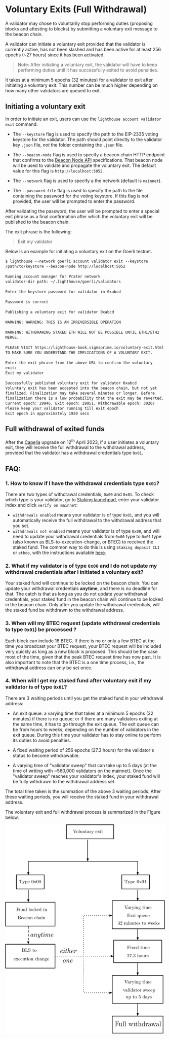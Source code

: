 # Voluntary Exits (Full Withdrawal)

A validator may chose to voluntarily stop performing duties (proposing blocks and attesting to blocks) by submitting
a voluntary exit message to the beacon chain.

A validator can initiate a voluntary exit provided that the validator is currently active, has not been slashed and has been active for at least 256 epochs (~27 hours) since it has been activated.

> Note: After initiating a voluntary exit, the validator will have to keep performing duties until it has successfully exited to avoid penalties.

It takes at a minimum 5 epochs (32 minutes) for a validator to exit after initiating a voluntary exit.
This number can be much higher depending on how many other validators are queued to exit.

## Initiating a voluntary exit

In order to initiate an exit, users can use the `lighthouse account validator exit` command.

- The `--keystore` flag is used to specify the path to the EIP-2335 voting keystore for the validator. The path should point directly to the validator key `.json` file, _not_ the folder containing the `.json` file.

- The `--beacon-node` flag is used to specify a beacon chain HTTP endpoint that confirms to the [Beacon Node API](https://ethereum.github.io/beacon-APIs/) specifications. That beacon node will be used to validate and propagate the voluntary exit. The default value for this flag is `http://localhost:5052`.

- The `--network` flag is used to specify a the network (default is `mainnet`).

- The `--password-file` flag is used to specify the path to the file containing the password for the voting keystore. If this flag is not provided, the user will be prompted to enter the password.


After validating the password, the user will be prompted to enter a special exit phrase as a final confirmation after which the voluntary exit will be published to the beacon chain.

The exit phrase is the following:
> Exit my validator



Below is an example for initiating a voluntary exit on the Goerli testnet.

```
$ lighthouse --network goerli account validator exit --keystore /path/to/keystore --beacon-node http://localhost:5052

Running account manager for Prater network
validator-dir path: ~/.lighthouse/goerli/validators

Enter the keystore password for validator in 0xabcd

Password is correct

Publishing a voluntary exit for validator 0xabcd

WARNING: WARNING: THIS IS AN IRREVERSIBLE OPERATION

WARNING: WITHDRAWING STAKED ETH WILL NOT BE POSSIBLE UNTIL ETH1/ETH2 MERGE.

PLEASE VISIT https://lighthouse-book.sigmaprime.io/voluntary-exit.html
TO MAKE SURE YOU UNDERSTAND THE IMPLICATIONS OF A VOLUNTARY EXIT.

Enter the exit phrase from the above URL to confirm the voluntary exit:
Exit my validator

Successfully published voluntary exit for validator 0xabcd
Voluntary exit has been accepted into the beacon chain, but not yet finalized. Finalization may take several minutes or longer. Before finalization there is a low probability that the exit may be reverted.
Current epoch: 29946, Exit epoch: 29951, Withdrawable epoch: 30207
Please keep your validator running till exit epoch
Exit epoch in approximately 1920 secs
```

## Full withdrawal of exited funds

After the [Capella](https://ethereum.org/en/history/#capella) upgrade on 12<sup>th</sup> April 2023, if a user initiates a voluntary exit, they will receive the full withdrawal to the withdrawal address, provided that the validator has a withdrawal credentials type `0x01`.

## FAQ:

### 1. How to know if I have the withdrawal credentials type `0x01`?

There are two types of withdrawal credentials, `0x00` and `0x01`. To check which type is your validator, go to [Staking launchpad](https://launchpad.ethereum.org/en/withdrawals), enter your validator index and click `verify on mainnet`:

 - `withdrawals enabled` means your validator is of type `0x01`, and you will automatically receive the full withdrawal to the withdrawal address that you set.
- `withdrawals not enabled` means your validator is of type `0x00`, and will need to update your withdrawal credentials from `0x00` type to `0x01` type (also known as BLS-to-execution-change, or BTEC) to received the staked fund. The common way to do this is using `Staking deposit CLI` or `ethdo`, with the instructions available [here](https://launchpad.ethereum.org/en/withdrawals#update-your-keys). 


### 2. What if my validator is of type `0x00` and I do not update my withdrawal credentials after I initiated a voluntary exit?

   Your staked fund will continue to be locked on the beacon chain. You can update your withdrawal credentials **anytime**, and there is no deadline for that. The catch is that as long as you do not update your withdrawal credentials, your staked fund in the beacon chain will continue to be locked in the beacon chain. Only after you update the withdrawal credentials, will the staked fund be withdrawn to the withdrawal address.

### 3. When will my BTEC request (update withdrawal credentials to type `0x01`) be processed ?
  
   Each block can include 16 BTEC. If there is no or only a few BTEC at the time you broadcast your BTEC request, your BTEC request will be included very quickly as long as a new block is proposed. This should be the case most of the time, given that the peak BTEC request time has now past. It is also important to note that the BTEC is a one time process, i.e., the withdrawal address can only be set once. 

### 4. When will I get my staked fund after voluntary exit if my validator is of type `0x01`? 
   
   There are 3 waiting periods until you get the staked fund in your withdrawal address:

   - An exit queue: a varying time that takes at a minimum 5 epochs (32 minutes) if there is no queue; or if there are many validators exiting at the same time, it has to go through the exit queue. The exit queue can be from hours to weeks, depending on the number of validators in the exit queue. During this time your validator has to stay online to perform its duties to avoid penalties.
   
   - A fixed waiting period of 256 epochs (27.3 hours) for the validator's status to become withdrawable.

   - A varying time of "validator sweep" that can take up to 5 days (at the time of writing with ~560,000 validators on the mainnet). Once the "validator sweep" reaches your validator's index, your staked fund will be fully withdrawn to the withdrawal address set. 

   The total time taken is the summation of the above 3 waiting periods. After these waiting periods, you will receive the staked fund in your withdrawal address.

The voluntary exit and full withdrawal process is summarized in the Figure below.

![full](./imgs/full-withdrawal.png)

